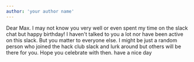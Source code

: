 ```yaml
---
author: 'your author name'
---
```


Dear Max. I may not know you very well or even spent my time on the slack chat but happy birthday! I haven't talked to you a lot nor have been active on this slack. But you matter to everyone else. I might be just a random person who joined the hack club slack and lurk around but others will be there for you. Hope you celebrate with then. have a nice day
